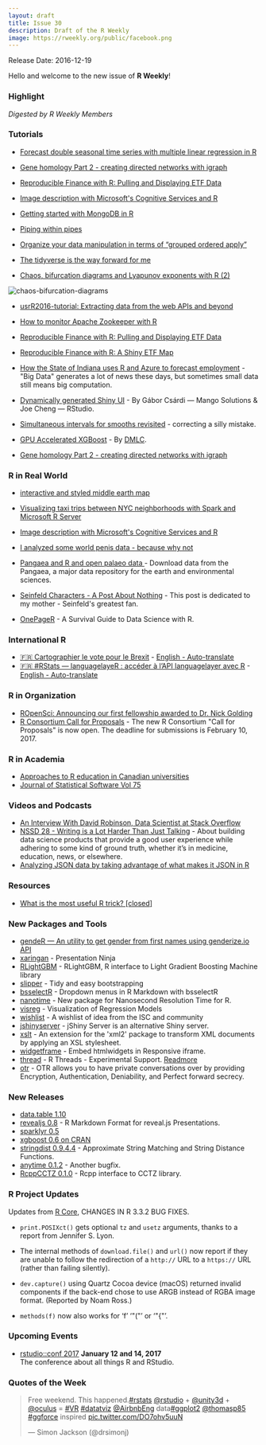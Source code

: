 ```yaml
---
layout: draft
title: Issue 30
description: Draft of the R Weekly
image: https://rweekly.org/public/facebook.png
---
```


Release Date: 2016-12-19

Hello and welcome to the new issue of **R Weekly**!

### Highlight

*Digested by R Weekly Members*


### Tutorials

+ [Forecast double seasonal time series with multiple linear regression in R](https://petolau.github.io/Forecast-double-seasonal-time-series-with-multiple-linear-regression-in-R/)

+ [Gene homology Part 2 - creating directed networks with igraph](https://shiring.github.io/genome/2016/12/14/homologous_genes_part2_post)

+ [Reproducible Finance with R: Pulling and Displaying ETF Data](https://www.rstudio.com/rviews/2016/12/14/reproducible-finance-with-r-pulling-and-displaying-etf-data/)

+ [Image description with Microsoft's Cognitive Services and R](http://flovv.github.io/Roxford_extension/)

+ [Getting started with MongoDB in R](https://cran.r-project.org/web/packages/mongolite/vignettes/intro.html)

+ [Piping within pipes](http://nathaneastwood.github.io/2016-11-21-pipes-in-pipes/) 

+ [Organize your data manipulation in terms of “grouped ordered apply”](http://www.win-vector.com/blog/2016/12/organize-your-data-manipulation-in-terms-of-grouped-ordered-apply/)

+ [The tidyverse is the way forward for me](https://www.reddit.com/r/rstats/comments/5i8v97/the_tidyverse_is_the_way_forward_for_me/)

+ [Chaos, bifurcation diagrams and Lyapunov exponents with R (2)](https://a-blog-from-sydney.blogspot.jp/2016/12/chaos-bifurcation-diagrams-and-lyapunov.html)

![chaos-bifurcation-diagrams](https://cdn.rawgit.com/rweekly/image/master/2016-12-19/chaos-bifurcation-diagrams.jpg)

+ [usrR2016-tutorial: Extracting data from the web APIs and beyond](https://github.com/ropensci/user2016-tutorial)

+ [How to monitor Apache Zookeeper with R](https://rud.is/b/2016/12/16/minding-the-zookeeper-with-r/)

+ [Reproducible Finance with R: Pulling and Displaying ETF Data](https://www.rstudio.com/rviews/2016/12/14/reproducible-finance-with-r-pulling-and-displaying-etf-data/)

+ [Reproducible Finance with R: A Shiny ETF Map](https://www.rstudio.com/rviews/2016/12/16/reproducible-finance-with-r-a-shiny-etf-map/)

+ [How the State of Indiana uses R and Azure to forecast employment](http://blog.revolutionanalytics.com/2016/12/state-of-indiana-employment.html) - "Big Data" generates a lot of news these days, but sometimes small data still means big computation.

+ [Dynamically generated Shiny UI](http://www.mango-solutions.com/wp/2016/12/dynamically-generated-shiny-ui/) - By Gábor Csárdi — Mango Solutions & Joe Cheng — RStudio.

+ [Simultaneous intervals for smooths revisited](http://www.fromthebottomoftheheap.net/2016/12/15/simultaneous-interval-revisited/) -  correcting a silly mistake.

+ [GPU Accelerated XGBoost](http://dmlc.ml/2016/12/14/GPU-accelerated-xgboost.html) - By [DMLC](http://dmlc.ml/).

+ [Gene homology Part 2 - creating directed networks with igraph](https://shiring.github.io/genome/2016/12/14/homologous_genes_part2_post)

### R in Real World

+ [interactive and styled middle earth map](http://jkunst.com/r/interactive-and-styled-middle-earth-map/)

+ [Visualizing taxi trips between NYC neighborhoods with Spark and Microsoft R Server](http://blog.revolutionanalytics.com/2016/12/taxi-mrs-spark.html) 

+ [Image description with Microsoft's Cognitive Services and R](http://flovv.github.io/Roxford_extension/)

+ [I analyzed some world penis data - because why not](https://blog.jemu.name/post/2015/08/i-analyzed-some-world-penis-data---because-why-not/)

+ [Pangaea and R and open palaeo data ](http://www.fromthebottomoftheheap.net/2016/12/16/pangaea-r-open-palaeo-data/) - Download data from the Pangaea, a major data repository for the earth and environmental sciences. 

+ [Seinfeld Characters - A Post About Nothing](https://stoltzmaniac.com/seinfeld-characters-a-post-about-nothing/) - This post is dedicated to my mother - Seinfeld's greatest fan.

+ [OnePageR](http://togaware.com/onepager/) - A Survival Guide to Data Science with R.

### International R

+ [:fr: Cartographier le vote pour le Brexit](http://freakonometrics.hypotheses.org/49832) - [English - Auto-translate](http://translate.google.com/translate?hl=&sl=fr&tl=en&u=http://freakonometrics.hypotheses.org/49832)
+ [:fr: #RStats — languagelayeR : accéder à l’API languagelayer avec R](http://colinfay.me/rstats-languagelayer-api/) - [English - Auto-translate](http://translate.google.com/translate?hl=&sl=fr&tl=en&u=http://colinfay.me/rstats-languagelayer-api/)


### R in Organization

+ [ROpenSci: Announcing our first fellowship awarded to Dr. Nick Golding](http://ropensci.org/blog/blog/2016/12/12/ropensci-fellowship-zoon.html)
+ [R Consortium Call for Proposals](https://www.r-consortium.org/blog/2016/12/06/call-for-proposals) - The new R Consortium "Call for Proposals" is now open. The deadline for submissions is February 10, 2017.

### R in Academia

+ [Approaches to R education in Canadian universities](https://f1000research.com/articles/5-2802/v1)
+ [Journal of Statistical Software Vol 75](https://www.jstatsoft.org/issue/view/v075)


### Videos and Podcasts

+ [An Interview With David Robinson, Data Scientist at Stack Overflow](https://www.datacamp.com/community/blog/an-interview-with-david-robinson-data-scientist-at-stack-overflow) 
+ [NSSD 28 - Writing is a Lot Harder Than Just Talking](https://soundcloud.com/nssd-podcast/episode-28-writing-is-a-lot-harder-than-just-talking) - About building data science products that provide a good user experience while adhering to some kind of ground truth, whether it’s in medicine, education, news, or elsewhere.
+ [Analyzing JSON data by taking advantage of what makes it JSON in R](https://blog.exploratory.io/analyzing-json-data-by-taking-advantage-of-the-structure-in-r-1e0508e30117#.7sxhp32yt)

### Resources

+ [What is the most useful R trick? \[closed\]](https://stackoverflow.com/questions/1295955/what-is-the-most-useful-r-trick)


### New Packages and Tools

+ [gendeR — An utility to get gender from first names using genderize.io API](https://github.com/michelcaradec/gendeR)
+ [xaringan](https://github.com/yihui/xaringan) - Presentation Ninja
+ [RLightGBM](https://github.com/bwilbertz/RLightGBM) - RLightGBM, R interface to Light Gradient Boosting Machine library
+ [slipper](https://github.com/jtleek/slipper) - Tidy and easy bootstrapping
+ [bsselectR](https://walkerke.github.io/2016/12/rmd-dropdowns/) - Dropdown menus in R Markdown with bsselectR 
+ [nanotime](http://dirk.eddelbuettel.com/blog/2016/12/16/#nanotime_0.0.1) - New package for Nanosecond Resolution Time for R.
+ [visreg](https://github.com/pbreheny/visreg) - Visualization of Regression Models
+ [wishlist](https://github.com/RConsortium/wishlist) -  A wishlist of idea from the ISC and community
+ [jshinyserver](https://github.com/statsplot/jshinyserver) - jShiny Server is an alternative Shiny server.
+ [xslt](https://github.com/jeroenooms/xslt) - An extension for the 'xml2' package to transform XML documents by applying an XSL stylesheet.
+ [widgetframe](https://github.com/bhaskarvk/widgetframe) - Embed htmlwidgets in Responsive iframe.
+ [thread](https://github.com/lbartnik/thread) - R Threads - Experimental Support. [Readmore](https://random-remarks.net/2016/12/11/a-very-experimental-threading-in-r/)
+ [otr](https://github.com/jeroenooms/otr) - OTR allows you to have private conversations over by providing Encryption, Authentication, Deniability, and Perfect forward secrecy.

### New Releases

+ [data.table 1.10](https://github.com/Rdatatable/data.table/wiki)
+ [revealjs 0.8](https://github.com/rstudio/revealjs) - R Markdown Format for reveal.js Presentations.
+ [sparklyr 0.5](https://github.com/rstudio/sparklyr/releases) 
+ [xgboost 0.6 on CRAN](https://cran.r-project.org/web/packages/xgboost/index.html)
+ [stringdist 0.9.4.4](https://cran.r-project.org/web/packages/stringdist/index.html) - Approximate String Matching and String Distance Functions.
+ [anytime 0.1.2](http://dirk.eddelbuettel.com/blog/2016/12/13/#anytime_0.1.2) - Another bugfix.
+ [RcppCCTZ 0.1.0](https://cran.r-project.org/web/packages/RcppCCTZ/index.html) - Rcpp interface to CCTZ library.



### R Project Updates

Updates from [R Core](http://developer.r-project.org/blosxom.cgi/R-devel/NEWS), CHANGES IN R 3.3.2 BUG FIXES.

+ `print.POSIXct()` gets optional `tz` and `usetz` arguments, thanks to a report from Jennifer S. Lyon.

+ The internal methods of `download.file()` and `url()` now report if they are unable to follow the redirection of a `http://` URL to a `https://` URL (rather than failing silently).

+ `dev.capture()` using Quartz Cocoa device (macOS) returned invalid components if the back-end chose to use ARGB instead of RGBA image format. (Reported by Noam Ross.)

+ `methods(f)` now also works for ‘f’ ‘"("’ or ‘"{"’.


### Upcoming Events

+ [rstudio::conf 2017](https://www.rstudio.com/conference/)  **January 12 and 14, 2017** <br>
The conference about all things R and RStudio.<br /> 


### Quotes of the Week

<blockquote class="twitter-tweet" data-lang="en"><p lang="en" dir="ltr">Free weekend. This happened.<a href="https://twitter.com/hashtag/rstats?src=hash">#rstats</a> <a href="https://twitter.com/rstudio">@rstudio</a> + <a href="https://twitter.com/unity3d">@unity3d</a> + <a href="https://twitter.com/oculus">@oculus</a> = <a href="https://twitter.com/hashtag/VR?src=hash">#VR</a> <a href="https://twitter.com/hashtag/datatviz?src=hash">#datatviz</a> <a href="https://twitter.com/AirbnbEng">@AirbnbEng</a> data<a href="https://twitter.com/hashtag/ggplot2?src=hash">#ggplot2</a> <a href="https://twitter.com/thomasp85">@thomasp85</a> <a href="https://twitter.com/hashtag/ggforce?src=hash">#ggforce</a> inspired <a href="https://t.co/DO7ohv5uuN">pic.twitter.com/DO7ohv5uuN</a></p>&mdash; Simon Jackson (@drsimonj) <a href="https://twitter.com/drsimonj/status/808275793155530756"></a></blockquote>
